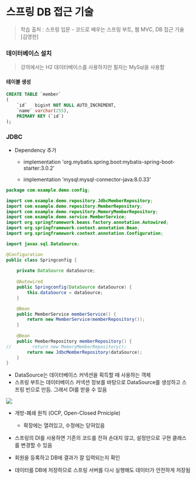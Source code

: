 # 스프링 DB 접근 기술

> 학습 출처 : 스프링 입문 - 코드로 배우는 스프링 부트, 웹 MVC, DB 접근 기술 [김영한]

### 데이터베이스 설치

> 강의에서는 H2 데이터베이스를 사용하지만 필자는 MySql을 사용함

#### 테이블 생성

```sql
CREATE TABLE `member`
(
    `id`   bigint NOT NULL AUTO_INCREMENT,
    `name` varchar(255),
    PRIMARY KEY (`id`)
);
```

### JDBC

- Dependency 추가

    - implementation 'org.mybatis.spring.boot:mybatis-spring-boot-starter:3.0.2'

    - implementation 'mysql:mysql-connector-java:8.0.33'

```java
package com.example.demo.config;

import com.example.demo.repository.JdbcMemberRepository;
import com.example.demo.repository.MemberRepository;
import com.example.demo.repository.MemoryMemberRepository;
import com.example.demo.service.MemberService;
import org.springframework.beans.factory.annotation.Autowired;
import org.springframework.context.annotation.Bean;
import org.springframework.context.annotation.Configuration;

import javax.sql.DataSource;

@Configuration
public class Springconfig {
    
    private DataSource dataSource;
    
    @Autowired
    public Springconfig(DataSource dataSource) {
        this.dataSource = dataSource;
    }

    @Bean
    public MemberService memberService() {
        return new MemberService(memberRepository());
    }
    
    @Bean
    public MemberRepository memberRepository() {
//        return new MemoryMemberRepository();
        return new JdbcMemberRepository(dataSource);
    }
}
```

- DataSource는 데이터베이스 커넥션을 획득할 때 사용하는 객체
- 스프링 부트는 데이터베이스 커넥션 정보를 바탕으로 DataSource를 생성하고 스프링 빈으로 만듬. 그래서 DI를 받을 수 있음

<img src="https://mblogthumb-phinf.pstatic.net/MjAyMDA5MDNfNzkg/MDAxNTk5MDY1NDE5OTY4.SG_iBNDWOOnaRLl33pjaHCglYiETSGf3t0K-vTJmW2kg.dnIbvISNLrzGpaBTkxRlh2et0RI0SAM43Ap0rlLP7jog.PNG.adamdoha/image.png?type=w800">

- 개방-폐쇄 원칙 (OCP, Open-Closed Prniciple)
    - 확장에는 열려있고, 수정에는 닫혀있음
 
- 스프링의 DI를 사용하면 기존의 코드를 전혀 손대지 않고, 설정만으로 구현 클래스를 변경할 수 있음

- 회원을 등록하고 DB에 결과가 잘 입력되는지 확인

- 데이터를 DB에 저장하므로 스프링 서버를 다시 실행해도 데이터가 안전하게 저장됨
